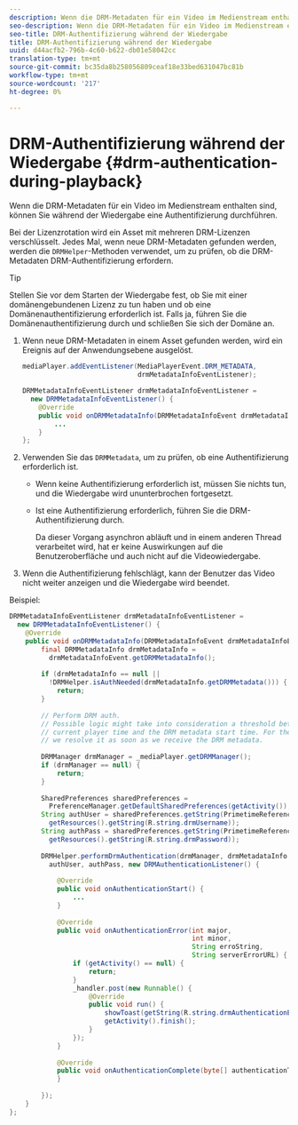 ```yaml
---
description: Wenn die DRM-Metadaten für ein Video im Medienstream enthalten sind, können Sie während der Wiedergabe eine Authentifizierung durchführen.
seo-description: Wenn die DRM-Metadaten für ein Video im Medienstream enthalten sind, können Sie während der Wiedergabe eine Authentifizierung durchführen.
seo-title: DRM-Authentifizierung während der Wiedergabe
title: DRM-Authentifizierung während der Wiedergabe
uuid: d44acfb2-796b-4c60-b622-db01e58042cc
translation-type: tm+mt
source-git-commit: bc35da8b258056809ceaf18e33bed631047bc81b
workflow-type: tm+mt
source-wordcount: '217'
ht-degree: 0%

---
```



# DRM-Authentifizierung während der Wiedergabe {#drm-authentication-during-playback}

Wenn die DRM-Metadaten für ein Video im Medienstream enthalten sind, können Sie während der Wiedergabe eine Authentifizierung durchführen.

Bei der Lizenzrotation wird ein Asset mit mehreren DRM-Lizenzen verschlüsselt. Jedes Mal, wenn neue DRM-Metadaten gefunden werden, werden die `DRMHelper`-Methoden verwendet, um zu prüfen, ob die DRM-Metadaten DRM-Authentifizierung erfordern.

>[!TIP]
>
>Stellen Sie vor dem Starten der Wiedergabe fest, ob Sie mit einer domänengebundenen Lizenz zu tun haben und ob eine Domänenauthentifizierung erforderlich ist. Falls ja, führen Sie die Domänenauthentifizierung durch und schließen Sie sich der Domäne an.

1. Wenn neue DRM-Metadaten in einem Asset gefunden werden, wird ein Ereignis auf der Anwendungsebene ausgelöst.

   ```java
   mediaPlayer.addEventListener(MediaPlayerEvent.DRM_METADATA,  
                                drmMetadataInfoEventListener); 
   
   DRMMetadataInfoEventListener drmMetadataInfoEventListener =  
     new DRMMetadataInfoEventListener() { 
       @Override 
       public void onDRMMetadataInfo(DRMMetadataInfoEvent drmMetadataInfoEvent) { 
           ... 
       } 
   };
   ```

1. Verwenden Sie das `DRMMetadata`, um zu prüfen, ob eine Authentifizierung erforderlich ist.

   * Wenn keine Authentifizierung erforderlich ist, müssen Sie nichts tun, und die Wiedergabe wird ununterbrochen fortgesetzt.
   * Ist eine Authentifizierung erforderlich, führen Sie die DRM-Authentifizierung durch.

      Da dieser Vorgang asynchron abläuft und in einem anderen Thread verarbeitet wird, hat er keine Auswirkungen auf die Benutzeroberfläche und auch nicht auf die Videowiedergabe.

1. Wenn die Authentifizierung fehlschlägt, kann der Benutzer das Video nicht weiter anzeigen und die Wiedergabe wird beendet.

<!--<a id="example_939B95F831A245869F9248E2767F260C"></a>-->

Beispiel:

```java
DRMMetadataInfoEventListener drmMetadataInfoEventListener =  
  new DRMMetadataInfoEventListener() { 
    @Override 
    public void onDRMMetadataInfo(DRMMetadataInfoEvent drmMetadataInfoEvent) { 
        final DRMMetadataInfo drmMetadataInfo =  
          drmMetadataInfoEvent.getDRMMetadataInfo(); 
 
        if (drmMetadataInfo == null ||  
          !DRMHelper.isAuthNeeded(drmMetadataInfo.getDRMMetadata())) { 
            return; 
        } 
 
        // Perform DRM auth. 
        // Possible logic might take into consideration a threshold between the  
        // current player time and the DRM metadata start time. For the time being,  
        // we resolve it as soon as we receive the DRM metadata. 
 
        DRMManager drmManager = _mediaPlayer.getDRMManager(); 
        if (drmManager == null) { 
            return; 
        } 
 
        SharedPreferences sharedPreferences =  
          PreferenceManager.getDefaultSharedPreferences(getActivity()); 
        String authUser = sharedPreferences.getString(PrimetimeReference.SETTINGS_DRM_USERNAME,  
          getResources().getString(R.string.drmUsername)); 
        String authPass = sharedPreferences.getString(PrimetimeReference.SETTINGS_DRM_PASSWORD,  
          getResources().getString(R.string.drmPassword)); 
 
        DRMHelper.performDrmAuthentication(drmManager, drmMetadataInfo.getDRMMetadata(),  
          authUser, authPass, new DRMAuthenticationListener() { 
 
            @Override 
            public void onAuthenticationStart() { 
                ... 
            } 
 
            @Override 
            public void onAuthenticationError(int major,  
                                              int minor,  
                                              String erroString,  
                                              String serverErrorURL) { 
                if (getActivity() == null) { 
                    return; 
                } 
                _handler.post(new Runnable() { 
                    @Override 
                    public void run() { 
                        showToast(getString(R.string.drmAuthenticationError)); 
                        getActivity().finish(); 
                    } 
                }); 
            } 
 
            @Override 
            public void onAuthenticationComplete(byte[] authenticationToken) { 
            } 
 
        }); 
    } 
}; 
```
